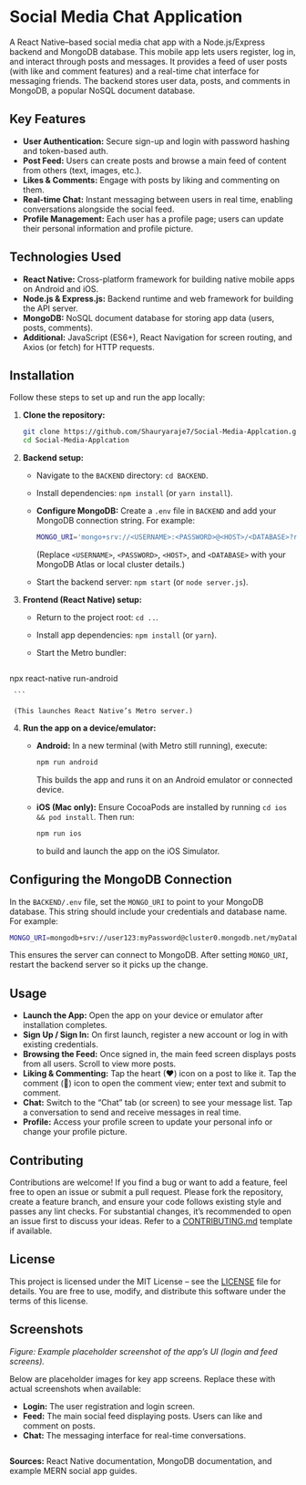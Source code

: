 # Social Media Chat Application

A React Native–based social media chat app with a Node.js/Express backend and MongoDB database. This mobile app lets users register, log in, and interact through posts and messages. It provides a feed of user posts (with like and comment features) and a real-time chat interface for messaging friends. The backend stores user data, posts, and comments in MongoDB, a popular NoSQL document database.

## Key Features

* **User Authentication:** Secure sign-up and login with password hashing and token-based auth.
* **Post Feed:** Users can create posts and browse a main feed of content from others (text, images, etc.).
* **Likes & Comments:** Engage with posts by liking and commenting on them.
* **Real-time Chat:** Instant messaging between users in real time, enabling conversations alongside the social feed.
* **Profile Management:** Each user has a profile page; users can update their personal information and profile picture.

## Technologies Used

* **React Native:** Cross-platform framework for building native mobile apps on Android and iOS.
* **Node.js & Express.js:** Backend runtime and web framework for building the API server.
* **MongoDB:** NoSQL document database for storing app data (users, posts, comments).
* **Additional:** JavaScript (ES6+), React Navigation for screen routing, and Axios (or fetch) for HTTP requests.

## Installation

Follow these steps to set up and run the app locally:

1. **Clone the repository:**

   ```bash
   git clone https://github.com/Shauryaraje7/Social-Media-Applcation.git
   cd Social-Media-Applcation
   ```

2. **Backend setup:**

   * Navigate to the `BACKEND` directory: `cd BACKEND`.
   * Install dependencies: `npm install` (or `yarn install`).
   * **Configure MongoDB:** Create a `.env` file in `BACKEND` and add your MongoDB connection string. For example:

     ```bash
     MONGO_URI='mongo+srv://<USERNAME>:<PASSWORD>@<HOST>/<DATABASE>?retryWrites=true&w=majority'
     ```

     (Replace `<USERNAME>`, `<PASSWORD>`, `<HOST>`, and `<DATABASE>` with your MongoDB Atlas or local cluster details.)
   * Start the backend server: `npm start` (or `node server.js`).

3. **Frontend (React Native) setup:**

   * Return to the project root: `cd ..`.
   * Install app dependencies: `npm install` (or `yarn`).
   * Start the Metro bundler:

     ```bash
 npx react-native run-android

     ```

     (This launches React Native’s Metro server.)

4. **Run the app on a device/emulator:**

   * **Android:** In a new terminal (with Metro still running), execute:

     ```bash
     npm run android
     ```

     This builds the app and runs it on an Android emulator or connected device.
   * **iOS (Mac only):** Ensure CocoaPods are installed by running `cd ios && pod install`. Then run:

     ```bash
     npm run ios
     ```

     to build and launch the app on the iOS Simulator.

## Configuring the MongoDB Connection

In the `BACKEND/.env` file, set the `MONGO_URI` to point to your MongoDB database. This string should include your credentials and database name. For example:

```bash
MONGO_URI=mongodb+srv://user123:myPassword@cluster0.mongodb.net/myDatabase?retryWrites=true&w=majority
```

This ensures the server can connect to MongoDB. After setting `MONGO_URI`, restart the backend server so it picks up the change.

## Usage

* **Launch the App:** Open the app on your device or emulator after installation completes.
* **Sign Up / Sign In:** On first launch, register a new account or log in with existing credentials.
* **Browsing the Feed:** Once signed in, the main feed screen displays posts from all users. Scroll to view more posts.
* **Liking & Commenting:** Tap the heart (♥) icon on a post to like it. Tap the comment (💬) icon to open the comment view; enter text and submit to comment.
* **Chat:** Switch to the “Chat” tab (or screen) to see your message list. Tap a conversation to send and receive messages in real time.
* **Profile:** Access your profile screen to update your personal info or change your profile picture.

## Contributing

Contributions are welcome! If you find a bug or want to add a feature, feel free to open an issue or submit a pull request. Please fork the repository, create a feature branch, and ensure your code follows existing style and passes any lint checks. For substantial changes, it’s recommended to open an issue first to discuss your ideas. Refer to a [CONTRIBUTING.md](CONTRIBUTING.md) template if available.

## License

This project is licensed under the MIT License – see the [LICENSE](LICENSE) file for details. You are free to use, modify, and distribute this software under the terms of this license.

## Screenshots

&#x20;*Figure: Example placeholder screenshot of the app’s UI (login and feed screens).*

Below are placeholder images for key app screens. Replace these with actual screenshots when available:

* **Login:** The user registration and login screen.
* **Feed:** The main social feed displaying posts. Users can like and comment on posts.
* **Chat:** The messaging interface for real-time conversations.

```
```

**Sources:** React Native documentation, MongoDB documentation, and example MERN social app guides.
